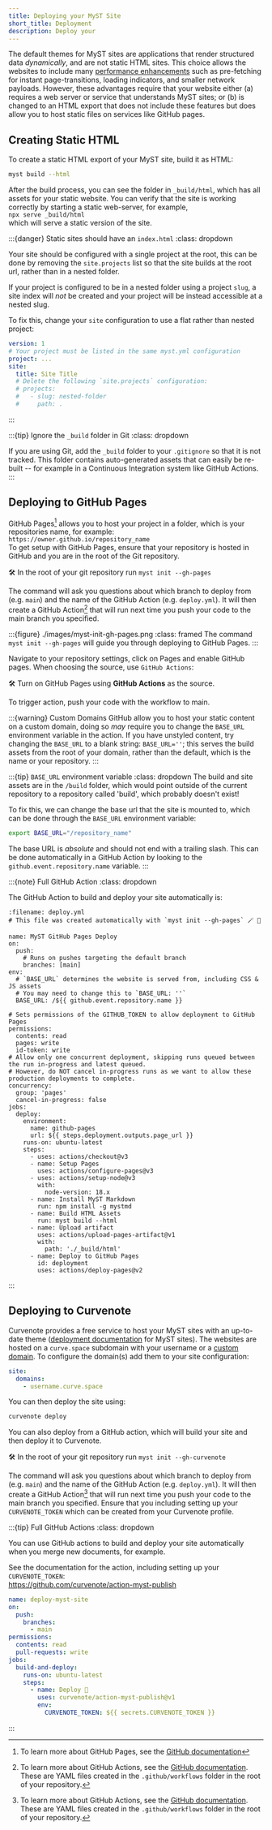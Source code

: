 ```yaml
---
title: Deploying your MyST Site
short_title: Deployment
description: Deploy your
---
```


The default themes for MyST sites are applications that render structured data _dynamically_, and are not static HTML sites. This choice allows the websites to include many [performance enhancements](./accessibility-and-performance.md) such as pre-fetching for instant page-transitions, loading indicators, and smaller network payloads. However, these advantages require that your website either (a) requires a web server or service that understands MyST sites; or (b) is changed to an HTML export that does not include these features but does allow you to host static files on services like GitHub pages.

## Creating Static HTML

To create a static HTML export of your MyST site, build it as HTML:

```bash
myst build --html
```

After the build process, you can see the folder in `_build/html`, which has all assets for your static website. You can verify that the site is working correctly by starting a static web-server, for example,\
`npx serve _build/html`\
which will serve a static version of the site.

:::{danger} Static sites should have an `index.html`
:class: dropdown

Your site should be configured with a single project at the root, this can be done by removing the `site.projects` list so that the site builds at the root url, rather than in a nested folder.

If your project is configured to be in a nested folder using a project `slug`, a site index will _not_ be created and your project will be instead accessible at a nested slug.

To fix this, change your `site` configuration to use a flat rather than nested project:

```yaml
version: 1
# Your project must be listed in the same myst.yml configuration
project: ...
site:
  title: Site Title
  # Delete the following `site.projects` configuration:
  # projects:
  #   - slug: nested-folder
  #     path: .
```

:::

:::{tip} Ignore the `_build` folder in Git
:class: dropdown

If you are using Git, add the `_build` folder to your `.gitignore` so that it is not tracked. This folder contains auto-generated assets that can easily be re-built -- for example in a Continuous Integration system like GitHub Actions.
:::

## Deploying to GitHub Pages

GitHub Pages[^pages] allows you to host your project in a folder, which is your repositories name, for example:\
`https://owner.github.io/repository_name`\
To get setup with GitHub Pages, ensure that your repository is hosted in GitHub and you are in the root of the Git repository.

🛠 In the root of your git repository run `myst init --gh-pages`

The command will ask you questions about which branch to deploy from (e.g. `main`) and the name of the GitHub Action (e.g. `deploy.yml`). It will then create a GitHub Action[^actions] that will run next time you push your code to the main branch you specified.

:::{figure} ./images/myst-init-gh-pages.png
:class: framed
The command `myst init --gh-pages` will guide you through deploying to GitHub Pages.
:::

[^actions]: To learn more about GitHub Actions, see the [GitHub documentation](https://docs.github.com/en/actions/quickstart). These are YAML files created in the `.github/workflows` folder in the root of your repository.
[^pages]: To learn more about GitHub Pages, see the [GitHub documentation](https://docs.github.com/en/pages/getting-started-with-github-pages/using-custom-workflows-with-github-pages)

Navigate to your repository settings, click on Pages and enable GitHub pages. When choosing the source, use `GitHub Actions`:

🛠 Turn on GitHub Pages using **GitHub Actions** as the source.

To trigger action, push your code with the workflow to main.

:::{warning} Custom Domains
GitHub allow you to host your static content on a custom domain, doing so _may_ require you to change the `BASE_URL` environment variable in the action. If you have unstyled content, try changing the `BASE_URL` to a blank string: `BASE_URL=''`; this serves the build assets from the root of your domain, rather than the default, which is the name or your repository.
:::

:::{tip} `BASE_URL` environment variable
:class: dropdown
The build and site assets are in the `/build` folder, which would point outside of the current repository to a repository called 'build', which probably doesn't exist!

To fix this, we can change the base url that the site is mounted to, which can be done through the `BASE_URL` environment variable:

```bash
export BASE_URL="/repository_name"
```

The base URL is _absolute_ and should not end with a trailing slash. This can be done automatically in a GitHub Action by looking to the `github.event.repository.name` variable.
:::

:::{note} Full GitHub Action
:class: dropdown

The GitHub Action to build and deploy your site automatically is:

```{code} yaml
:filename: deploy.yml
# This file was created automatically with `myst init --gh-pages` 🪄 💚

name: MyST GitHub Pages Deploy
on:
  push:
    # Runs on pushes targeting the default branch
    branches: [main]
env:
  # `BASE_URL` determines the website is served from, including CSS & JS assets
  # You may need to change this to `BASE_URL: ''`
  BASE_URL: /${{ github.event.repository.name }}

# Sets permissions of the GITHUB_TOKEN to allow deployment to GitHub Pages
permissions:
  contents: read
  pages: write
  id-token: write
# Allow only one concurrent deployment, skipping runs queued between the run in-progress and latest queued.
# However, do NOT cancel in-progress runs as we want to allow these production deployments to complete.
concurrency:
  group: 'pages'
  cancel-in-progress: false
jobs:
  deploy:
    environment:
      name: github-pages
      url: ${{ steps.deployment.outputs.page_url }}
    runs-on: ubuntu-latest
    steps:
      - uses: actions/checkout@v3
      - name: Setup Pages
        uses: actions/configure-pages@v3
      - uses: actions/setup-node@v3
        with:
          node-version: 18.x
      - name: Install MyST Markdown
        run: npm install -g mystmd
      - name: Build HTML Assets
        run: myst build --html
      - name: Upload artifact
        uses: actions/upload-pages-artifact@v1
        with:
          path: './_build/html'
      - name: Deploy to GitHub Pages
        id: deployment
        uses: actions/deploy-pages@v2
```

:::

## Deploying to Curvenote

Curvenote provides a free service to host your MyST sites with an up-to-date theme ([deployment documentation](https://github.com/curvenote/action-myst-publish) for MyST sites). The websites are hosted on a `curve.space` subdomain with your username or a [custom domain](https://curvenote.com/docs/web/custom-domains). To configure the domain(s) add them to your site configuration:

```yaml
site:
  domains:
    - username.curve.space
```

You can then deploy the site using:

```bash
curvenote deploy
```

You can also deploy from a GitHub action, which will build your site and then deploy it to Curvenote.

🛠 In the root of your git repository run `myst init --gh-curvenote`

The command will ask you questions about which branch to deploy from (e.g. `main`) and the name of the GitHub Action (e.g. `deploy.yml`). It will then create a GitHub Action[^actions] that will run next time you push your code to the main branch you specified. Ensure that you including setting up your `CURVENOTE_TOKEN` which can be created from your Curvenote profile.

:::{tip} Full GitHub Actions
:class: dropdown

You can use GitHub actions to build and deploy your site automatically when you merge new documents, for example.

See the documentation for the action, including setting up your `CURVENOTE_TOKEN`:\
https://github.com/curvenote/action-myst-publish

```yaml
name: deploy-myst-site
on:
  push:
    branches:
      - main
permissions:
  contents: read
  pull-requests: write
jobs:
  build-and-deploy:
    runs-on: ubuntu-latest
    steps:
      - name: Deploy 🚀
        uses: curvenote/action-myst-publish@v1
        env:
          CURVENOTE_TOKEN: ${{ secrets.CURVENOTE_TOKEN }}
```

:::
